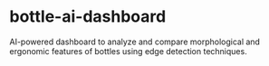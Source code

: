 # bottle-ai-dashboard
AI-powered dashboard to analyze and compare morphological and ergonomic features of bottles using edge detection techniques.
